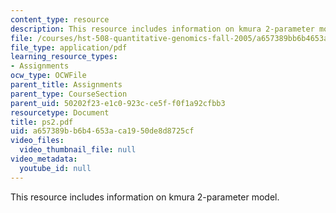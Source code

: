 ```yaml
---
content_type: resource
description: This resource includes information on kmura 2-parameter model.
file: /courses/hst-508-quantitative-genomics-fall-2005/a657389bb6b4653aca1950de8d8725cf_ps2.pdf
file_type: application/pdf
learning_resource_types:
- Assignments
ocw_type: OCWFile
parent_title: Assignments
parent_type: CourseSection
parent_uid: 50202f23-e1c0-923c-ce5f-f0f1a92cfbb3
resourcetype: Document
title: ps2.pdf
uid: a657389b-b6b4-653a-ca19-50de8d8725cf
video_files:
  video_thumbnail_file: null
video_metadata:
  youtube_id: null
---
```

This resource includes information on kmura 2-parameter model.

